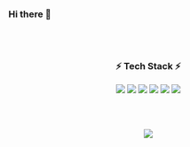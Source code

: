 ### Hi there 👋
<br/>  
<br/>  

<h3 align="center">⚡ Tech Stack ⚡</h3>


<p align="center">
  <img src="https://img.shields.io/badge/Java-ED8B00?style=for-the-badge&logo=java&logoColor=white" />
  <img src="https://img.shields.io/badge/JavaScript-0095D5?&style=for-the-badge&logo=JavaScript&logoColor=white" />
  <img src="https://img.shields.io/badge/Spring%20-%236DB33F.svg?&style=for-the-badge&logo=spring&logoColor=white"/>
  <img src="https://img.shields.io/badge/MySQL-%2300f.svg?&style=for-the-badge&logo=mysql&logoColor=white"/>
  <img src="https://img.shields.io/badge/git%20-%23F05033.svg?&style=for-the-badge&logo=git&logoColor=white"/>
  <img src="https://img.shields.io/badge/github%20-%23121011.svg?&style=for-the-badge&logo=github&logoColor=white"/>

</p>

<br/>  
<br/>  
<!-- ## Github Stats  
<table><tr><td valign="top" width="50%">

<img src="https://github-readme-stats.vercel.app/api?username=penglingss&hide=stars&show_icons=true&count_private=true&hide_border=true" align="left" style="width: 100%" />

</td><td valign="top" width="50%">

<img src="https://github-readme-stats.vercel.app/api/top-langs/?username=penglingss&hide_border=true&layout=compact" align="left" style="width: 100%" />

</td></tr></table>   -->

<p align="center">
  <img src="https://github-readme-stats.vercel.app/api?username=penglingss&hide=stars&show_icons=true&count_private=true&hide_border=true"/>
<!--   <img src="https://github-readme-stats.vercel.app/api?username=penglingss&hide=stars&show_icons=true&theme=dracula&count_private=true&line_height=32"> -->
</p>

<!-- [![solved.ac tier](http://mazassumnida.wtf/api/generate_badge?boj=dain0418)](https://solved.ac/dain0418) -->

<br/>  

<!--
**penglingss/penglingss** is a ✨ _special_ ✨ repository because its `README.md` (this file) appears on your GitHub profile.

Here are some ideas to get you started:

- 🔭 I’m currently working on ...
- 🌱 I’m currently learning ...
- 👯 I’m looking to collaborate on ...
- 🤔 I’m looking for help with ...
- 💬 Ask me about ...
- 📫 How to reach me: ...
- 😄 Pronouns: ...
- ⚡ Fun fact: ...
-->
